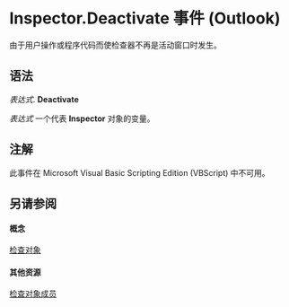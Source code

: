 
# Inspector.Deactivate 事件 (Outlook)

由于用户操作或程序代码而使检查器不再是活动窗口时发生。


## 语法

 _表达式_. **Deactivate**

 _表达式_ 一个代表 **Inspector** 对象的变量。


## 注解

此事件在 Microsoft Visual Basic Scripting Edition (VBScript) 中不可用。


## 另请参阅


#### 概念


[检查对象](d7384756-669c-0549-1032-c3b864187994.md)
#### 其他资源


[检查对象成员](acd3e13f-4727-7966-d2a5-a95e4528425c.md)